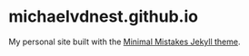 # michaelvdnest.github.io

My personal site built with the [Minimal Mistakes Jekyll theme](https://github.com/mmistakes/minimal-mistakes).

